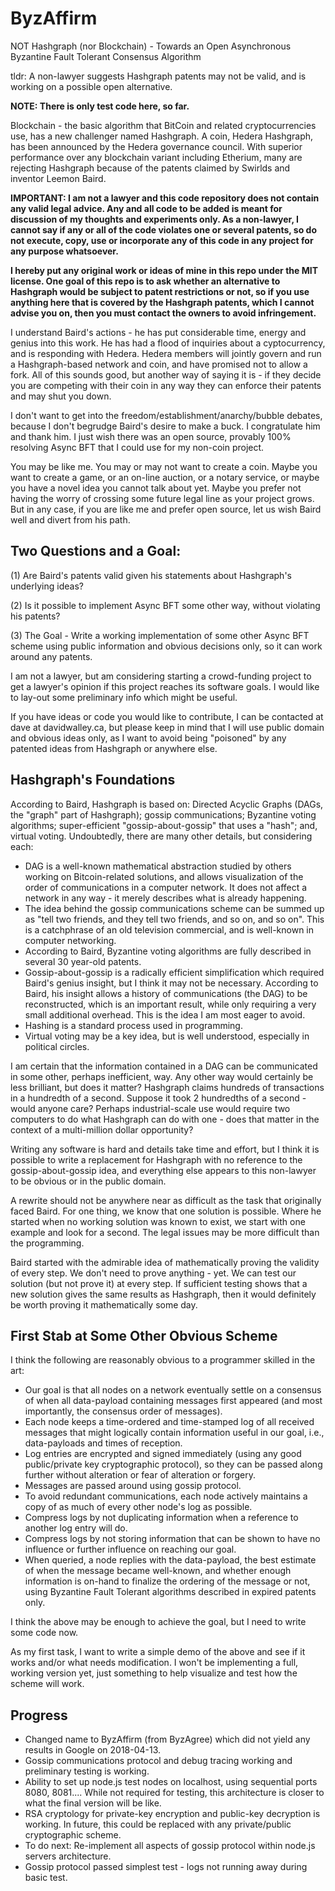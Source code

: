 # ByzAffirm
NOT Hashgraph (nor Blockchain) - Towards an Open Asynchronous Byzantine Fault Tolerant Consensus Algorithm

tldr: A non-lawyer suggests Hashgraph patents may not be valid, and is working on a possible open alternative.

**NOTE: There is only test code here, so far.**

Blockchain - the basic algorithm that BitCoin and related cryptocurrencies use, has a new challenger named Hashgraph. A coin, Hedera Hashgraph, has been announced by the Hedera governance council. With superior performance over any blockchain variant including Etherium, many are rejecting Hashgraph because of the patents claimed by Swirlds and inventor Leemon Baird.

**IMPORTANT: I am not a lawyer and this code repository does not contain any valid legal advice. Any and all code to be added is meant for discussion of my thoughts and experiments only. As a non-lawyer, I cannot say if any or all of the code violates one or several patents, so do not execute, copy, use or incorporate any of this code in any project for any purpose whatsoever.**

**I hereby put any original work or ideas of mine in this repo under the MIT license. One goal of this repo is to ask whether an alternative to Hashgraph would be subject to patent restrictions or not, so if you use anything here that is covered by the Hashgraph patents, which I cannot advise you on, then you must contact the owners to avoid infringement.**

I understand Baird's actions - he has put considerable time, energy and genius into this work. He has had a flood of inquiries about a cyptocurrency, and is responding with Hedera. Hedera members will jointly govern and run a Hashgraph-based network and coin, and have promised not to allow a fork. All of this sounds good, but another way of saying it is - if they decide you are competing with their coin in any way they can enforce their patents and may shut you down.

I don't want to get into the freedom/establishment/anarchy/bubble debates, because I don't begrudge Baird's desire to make a buck. I congratulate him and thank him. I just wish there was an open source, provably 100% resolving Async BFT that I could use for my non-coin project.

You may be like me. You may or may not want to create a coin. Maybe you want to create a game, or an on-line auction, or a notary service, or maybe you have a novel idea you cannot talk about yet. Maybe you prefer not having the worry of crossing some future legal line as your project grows. But in any case, if you are like me and prefer open source, let us wish Baird well and divert from his path.

## Two Questions and a Goal:
(1) Are Baird's patents valid given his statements about Hashgraph's underlying ideas?

(2) Is it possible to implement Async BFT some other way, without violating his patents?

(3) The Goal - Write a working implementation of some other Async BFT scheme using public information and obvious decisions only, so it can work around any patents.

I am not a lawyer, but am considering starting a crowd-funding project to get a lawyer's opinion if this project reaches its software goals. I would like to lay-out some preliminary info which might be useful.

If you have ideas or code you would like to contribute, I can be contacted at dave at davidwalley.ca, but please keep in mind that I will use public domain and obvious ideas only, as I want to avoid being "poisoned" by any patented ideas from Hashgraph or anywhere else.

## Hashgraph's Foundations
According to Baird, Hashgraph is based on: Directed Acyclic Graphs (DAGs, the "graph" part of Hashgraph); gossip communications; Byzantine voting algorithms; super-efficient "gossip-about-gossip" that uses a "hash"; and, virtual voting. Undoubtedly, there are many other details, but considering each:
- DAG is a well-known mathematical abstraction studied by others working on Bitcoin-related solutions, and allows visualization of the order of communications in a computer network. It does not affect a network in any way - it merely describes what is already happening.
- The idea behind the gossip communications scheme can be summed up as "tell two friends, and they tell two friends, and so on, and so on". This is a catchphrase of an old television commercial, and is well-known in computer networking.
- According to Baird, Byzantine voting algorithms are fully described in several 30 year-old patents.
- Gossip-about-gossip is a radically efficient simplification which required Baird's genius insight, but I think it may not be necessary. According to Baird, his insight allows a history of communications (the DAG) to be reconstructed, which is an important result, while only requiring a very small additional overhead. This is the idea I am most eager to avoid.
- Hashing is a standard process used in programming.
- Virtual voting may be a key idea, but is well understood, especially in political circles.

I am certain that the information contained in a DAG can be communicated in some other, perhaps inefficient, way. Any other way would certainly be less brilliant, but does it matter? Hashgraph claims hundreds of transactions in a hundredth of a second. Suppose it took 2 hundredths of a second - would anyone care? Perhaps industrial-scale use would require two computers to do what Hashgraph can do with one - does that matter in the context of a multi-million dollar opportunity?

Writing any software is hard and details take time and effort, but I think it is possible to write a replacement for Hashgraph with no reference to the gossip-about-gossip idea, and everything else appears to this non-lawyer to be obvious or in the public domain.

A rewrite should not be anywhere near as difficult as the task that originally faced Baird. For one thing, we know that one solution is possible. Where he started when no working solution was known to exist, we start with one example and look for a second. The legal issues may be more difficult than the programming.

Baird started with the admirable idea of mathematically proving the validity of every step. We don't need to prove anything - yet. We can test our solution (but not prove it) at every step. If sufficient testing shows that a new solution gives the same results as Hashgraph, then it would definitely be worth proving it mathematically some day.

## First Stab at Some Other Obvious Scheme
I think the following are reasonably obvious to a programmer skilled in the art:
- Our goal is that all nodes on a network eventually settle on a consensus of when all data-payload containing messages first appeared (and most importantly, the consensus order of messages).
- Each node keeps a time-ordered and time-stamped log of all received messages that might logically contain information useful in our goal, i.e., data-payloads and times of reception.
- Log entries are encrypted and signed immediately (using any good public/private key cryptographic protocol), so they can be passed along further without alteration or fear of alteration or forgery.
- Messages are passed around using gossip protocol.
- To avoid redundant communications, each node actively maintains a copy of as much of every other node's log as possible.
- Compress logs by not duplicating information when a reference to another log entry will do.
- Compress logs by not storing information that can be shown to have no influence or further influence on reaching our goal.
- When queried, a node replies with the data-payload, the best estimate of when the message became well-known, and whether enough information is on-hand to finalize the ordering of the message or not, using Byzantine Fault Tolerant algorithms described in expired patents only.

I think the above may be enough to achieve the goal, but I need to write some code now.

As my first task, I want to write a simple demo of the above and see if it works and/or what needs modification. I won't be implementing a full, working version yet, just something to help visualize and test how the scheme will work.

## Progress
- Changed name to ByzAffirm (from ByzAgree) which did not yield any results in Google on 2018-04-13.
- Gossip communications protocol and debug tracing working and preliminary testing is working.
- Ability to set up node.js test nodes on localhost, using sequential ports 8080, 8081.... While not required for testing, this architecture is closer to what the final version will be like.
- RSA cryptology for private-key encryption and public-key decryption is working. In future, this could be replaced with any private/public cryptographic scheme.
- To do next: Re-implement all aspects of gossip protocol within node.js servers architecture.
- Gossip protocol passed simplest test - logs not running away during basic test.
